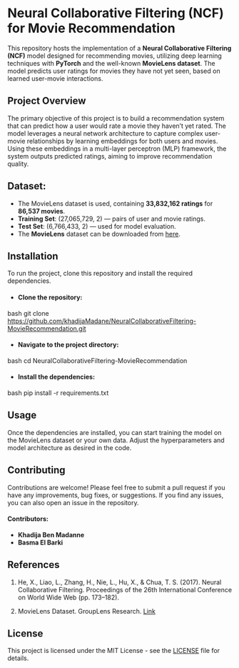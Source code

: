 # Neural Collaborative Filtering (NCF) for Movie Recommendation

This repository hosts the implementation of a **Neural Collaborative Filtering (NCF)** model designed for recommending movies, utilizing deep learning techniques with **PyTorch** and the well-known **MovieLens dataset**. The model predicts user ratings for movies they have not yet seen, based on learned user-movie interactions.

## Project Overview

The primary objective of this project is to build a recommendation system that can predict how a user would rate a movie they haven’t yet rated. The model leverages a neural network architecture to capture complex user-movie relationships by learning embeddings for both users and movies. Using these embeddings in a multi-layer perceptron (MLP) framework, the system outputs predicted ratings, aiming to improve recommendation quality.

## Dataset:
  - The MovieLens dataset is used, containing **33,832,162 ratings** for **86,537 movies**.
  - **Training Set**: (27,065,729, 2) — pairs of user and movie ratings.
  - **Test Set**: (6,766,433, 2) — used for model evaluation.
  - The **MovieLens** dataset can be downloaded from [here](https://grouplens.org/datasets/movielens/).

## Installation

To run the project, clone this repository and install the required dependencies.

- #### Clone the repository:

bash
git clone https://github.com/khadijaMadane/NeuralCollaborativeFiltering-MovieRecommendation.git


- #### Navigate to the project directory:

bash
cd NeuralCollaborativeFiltering-MovieRecommendation


- #### Install the dependencies:

bash
pip install -r requirements.txt

## Usage

Once the dependencies are installed, you can start training the model on the MovieLens dataset or your own data. Adjust the hyperparameters and model architecture as desired in the code.


## Contributing

Contributions are welcome! Please feel free to submit a pull request if you have any improvements, bug fixes, or suggestions. If you find any issues, you can also open an issue in the repository.

#### Contributors:
- **Khadija Ben Madanne**
- **Basma El Barki**


## References

1. He, X., Liao, L., Zhang, H., Nie, L., Hu, X., & Chua, T. S. (2017). Neural Collaborative Filtering. Proceedings of the 26th International Conference on World Wide Web (pp. 173–182). 

2. MovieLens Dataset. GroupLens Research. [Link](https://grouplens.org/datasets/movielens/) 

## License

This project is licensed under the MIT License - see the [LICENSE](LICENSE) file for details.


